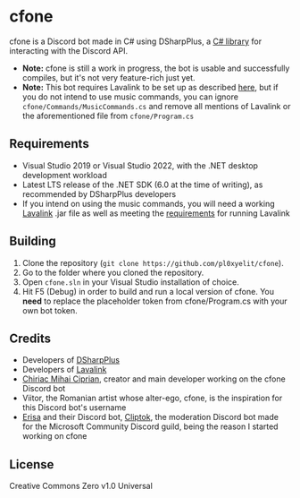 # cfone
cfone is a Discord bot made in C# using DSharpPlus, a [C# library](https://github.com/DSharpPlus/DSharpPlus) for interacting with the Discord API. 

* **Note:** cfone is still a work in progress, the bot is usable and successfully compiles, but it's not very feature-rich just yet.
* **Note:** This bot requires Lavalink to be set up as described [here](https://dsharpplus.github.io/articles/audio/lavalink/setup.html), but if you do not intend to use music commands, you can ignore `cfone/Commands/MusicCommands.cs` and remove all mentions of Lavalink or the aforementioned file from `cfone/Program.cs`

## Requirements
* Visual Studio 2019 or Visual Studio 2022, with the .NET desktop development workload
* Latest LTS release of the .NET SDK (6.0 at the time of writing), as recommended by DSharpPlus developers
* If you intend on using the music commands, you will need a working [Lavalink](https://github.com/freyacodes/Lavalink/releases) .jar file as well as meeting the [requirements](https://github.com/freyacodes/Lavalink#requirements) for running Lavalink

## Building
1. Clone the repository (`git clone https://github.com/pl0xyelit/cfone`).
2. Go to the folder where you cloned the repository.
3. Open `cfone.sln` in your Visual Studio installation of choice.
4. Hit F5 (Debug) in order to build and run a local version of cfone. You **need** to replace the placeholder token from cfone/Program.cs with your own bot token.

## Credits
* Developers of [DSharpPlus](https://github.com/DSharpPlus/DSharpPlus)
* Developers of [Lavalink](https://github.com/freyacodes/Lavalink)
* [Chiriac Mihai Ciprian](https://github.com/pl0xyelit), creator and main developer working on the cfone Discord bot
* Viitor, the Romanian artist whose alter-ego, cfone, is the inspiration for this Discord bot's username
* [Erisa](https://github.com/Erisa) and their Discord bot, [Cliptok](https://github.com/Erisa/Cliptok), the moderation Discord bot made for the Microsoft Community Discord guild, being the reason I started working on cfone

## License
Creative Commons Zero v1.0 Universal